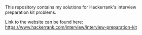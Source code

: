 This repository contains my solutions for Hackerrank's interview preparation
kit problems.

Link to the website can be found here: https://www.hackerrank.com/interview/interview-preparation-kit
